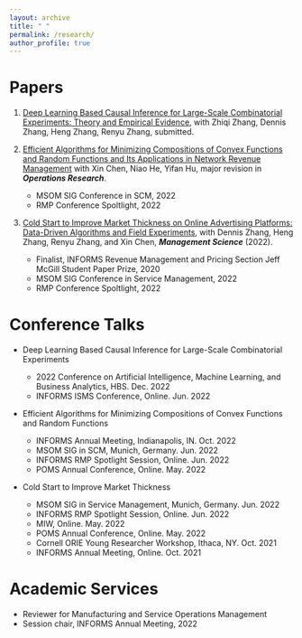 ```yaml
---
layout: archive
title: " "
permalink: /research/
author_profile: true
---
```


# Papers
1. [Deep Learning Based Causal Inference for Large-Scale Combinatorial Experiments: Theory and Empirical Evidence](https://papers.ssrn.com/sol3/papers.cfm?abstract_id=4375327), with Zhiqi Zhang, Dennis Zhang, Heng Zhang, Renyu Zhang, submitted.

2. [Efficient Algorithms for Minimizing Compositions of Convex Functions and Random Functions and Its Applications in Network Revenue Management](https://papers.ssrn.com/sol3/papers.cfm?abstract_id=4099814) with Xin Chen, Niao He, Yifan Hu, major revision in ***Operations Research***.
   -    MSOM SIG Conference in SCM, 2022
   -    RMP Conference Spoltlight, 2022

3. [Cold Start to Improve Market Thickness on Online Advertising Platforms: Data-Driven Algorithms and Field Experiments](https://pubsonline.informs.org/doi/full/10.1287/mnsc.2022.4550), with Dennis Zhang, Heng Zhang, Renyu Zhang, and Xin Chen, ***Management Science*** (2022).
   -    Finalist, INFORMS Revenue Management and Pricing Section Jeff McGill Student Paper Prize, 2020
   -    MSOM SIG Conference in Service Management, 2022
   -    RMP Conference Spoltlight, 2022


# Conference Talks
- Deep Learning Based Causal Inference for Large-Scale Combinatorial Experiments
   -    2022 Conference on Artificial Intelligence, Machine Learning, and Business Analytics, HBS. Dec. 2022
   -    INFORMS ISMS Conference, Online. Jun. 2022


- Efficient Algorithms for Minimizing Compositions of Convex Functions and Random Functions
   -    INFORMS Annual Meeting, Indianapolis, IN. Oct. 2022 
   -    MSOM SIG in SCM, Munich, Germany. Jun. 2022
   -    INFORMS RMP Spotlight Session, Online. Jun. 2022
   -    POMS Annual Conference, Online. May. 2022


- Cold Start to Improve Market Thickness
   -    MSOM SIG in Service Management, Munich, Germany. Jun. 2022
   -    INFORMS RMP Spotlight Session, Online. Jun. 2022
   -    MIW, Online. May. 2022
   -    POMS Annual Conference, Online. May. 2022
   -    Cornell ORIE Young Researcher Workshop, Ithaca, NY. Oct. 2021
   -    INFORMS Annual Meeting, Online. Oct. 2021


# Academic Services
- Reviewer for Manufacturing and Service Operations Management
- Session chair, INFORMS Annual Meeting, 2022



